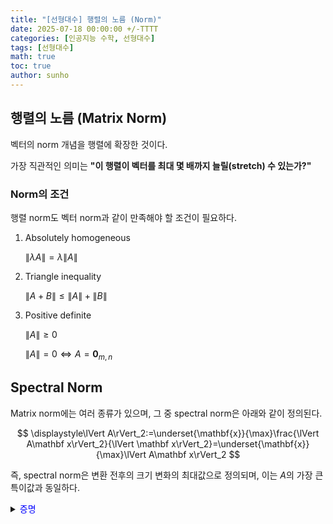 ```yaml
---
title: "[선형대수] 행렬의 노름 (Norm)"
date: 2025-07-18 00:00:00 +/-TTTT
categories: [인공지능 수학, 선형대수]
tags: [선형대수]
math: true
toc: true
author: sunho
---
```


## 행렬의 노름 (Matrix Norm)

벡터의 norm 개념을 행렬에 확장한 것이다.

가장 직관적인 의미는 **"이 행렬이 벡터를 최대 몇 배까지 늘릴(stretch) 수 있는가?"**

### Norm의 조건

행렬 norm도 벡터 norm과 같이 만족해야 할 조건이 필요하다.

1. Absolutely homogeneous

   $\lVert\lambda A\rVert=\lambda\lVert A\rVert$

2. Triangle inequality

   $\lVert A+B\rVert\leq\lVert A\rVert+\lVert B\rVert$

3. Positive definite

   $\lVert A\rVert\geq0$

   $\lVert A\rVert=0\iff A=\mathbf{0}_{m,n}$

## Spectral Norm

Matrix norm에는 여러 종류가 있으며, 그 중 spectral norm은 아래와 같이 정의된다.

$$
\displaystyle\lVert A\rVert_2:=\underset{\mathbf{x}}{\max}\frac{\lVert A\mathbf x\rVert_2}{\lVert \mathbf x\rVert_2}=\underset{\mathbf{x}}{\max}\lVert A\mathbf x\rVert_2
$$

즉, spectral norm은 변환 전후의 크기 변화의 최대값으로 정의되며, 이는 $A$의 가장 큰 특이값과 동일하다.

<details>
<summary><font color='#0000FF'>증명</font></summary>
<div markdown="1">

계산의 편의성을 위해 $\lVert A\mathbf x\rVert_2$의 제곱에 대해 계산하고, $\rVert\mathbf{x}\lVert_2=1$이라고 가정한다.

1. Norm의 제곱

    $$
    \lVert A\mathbf x\rVert_2^2=(A\mathbf x)^\top A\mathbf x=\mathbf x^\top A^\top A\mathbf x
    $$

2. $A$에 SVD 적용

    $$
    A^\top A=(U\Sigma V^\top)^\top(U\Sigma V^\top)=V\Sigma^\top U^\top U\Sigma V^\top=V\Sigma^\top\Sigma V^\top
    $$

3. $\lVert A\mathbf x\rVert_2$에 대입

    $$
    \lVert A\mathbf x\rVert_2^2=\mathbf x^\top V(\Sigma^\top\Sigma)V^\top\mathbf x
    $$

4. $\mathbf{y}=V^\top\mathbf{x}$로 치환

    $$
    \lVert A\mathbf x\rVert_2^2=\mathbf{y}^\top(\Sigma^\top\Sigma)\mathbf{y}
    $$

    $V$는 직교 행렬이기 때문에 $\mathbf{x}$의 크기를 바꾸지 않는다.

    따라서 $\rVert\mathbf{y}\lVert_2^2=\rVert V^\top\mathbf{x}\lVert_2^2=\rVert\mathbf{x}\lVert_2^2=1$이다.
    
5. 최대값 찾기

    $$
    \lVert A\mathbf x\rVert_2^2=\mathbf{y}^\top(\Sigma^\top\Sigma)\mathbf{y}=
    \sigma_1^2\mathbf y_1^2+\sigma_2^2\mathbf y_2^2+\cdots+\sigma_r^2\mathbf y_r^2
    $$

    $\rVert\mathbf{y}\lVert_2^2=y_1^2+y_2^2+\cdots=1$의 조건이 있으며, 특이값은 크기순으로 정렬되어있기 때문에 위의 식이 제일 커지려면 $\sigma_1$에 가중치를 몰아주면 된다.

    즉, $\lVert A\mathbf x\rVert_2^2$는 $y_1=1$일 때 최대값 $\sigma_1^2$을 가진다.

6. 결론

    양쪽에 제곱근을 취하면 아래와 같은 결과를 얻을 수 있다.

    $$
    \underset{\lVert\mathbf{x}\rVert_2^2=1}{\max}\lVert A\mathbf x\rVert_2=\sigma_1
    $$

</div>
</details>
<br>
